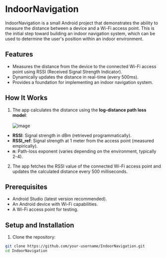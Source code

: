 # IndoorNavigation

IndoorNavigation is a small Android project that demonstrates the ability to measure the distance between a device and a Wi-Fi access point. This is the initial step toward building an indoor navigation system, which can be used to determine the user's position within an indoor environment.

## Features

- Measures the distance from the device to the connected Wi-Fi access point using RSSI (Received Signal Strength Indicator).
- Dynamically updates the distance in real-time (every 500ms).
- Provides a foundation for implementing an indoor navigation system.

## How It Works

1. The app calculates the distance using the **log-distance path loss model**:
<br/><br/>![image](https://github.com/user-attachments/assets/ea6fa568-a072-441d-8c17-bab733af216b)<br/>
- **RSSI**: Signal strength in dBm (retrieved programmatically).
- **RSSI_ref**: Signal strength at 1 meter from the access point (measured empirically).
- **n**: Path-loss exponent (varies depending on the environment, typically 2-4).

2. The app fetches the RSSI value of the connected Wi-Fi access point and updates the calculated distance every 500 milliseconds.

## Prerequisites

- Android Studio (latest version recommended).
- An Android device with Wi-Fi capabilities.
- A Wi-Fi access point for testing.

## Setup and Installation

1. Clone the repository:
```bash
git clone https://github.com/your-username/IndoorNavigation.git
cd IndoorNavigation
